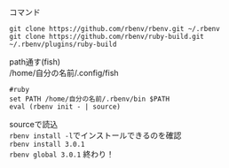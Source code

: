 コマンド
```
git clone https://github.com/rbenv/rbenv.git ~/.rbenv  
git clone https://github.com/rbenv/ruby-build.git ~/.rbenv/plugins/ruby-build  
```
path通す(fish)  
/home/自分の名前/.config/fish
```
#ruby
set PATH /home/自分の名前/.rbenv/bin $PATH
eval (rbenv init - | source)
```
sourceで読込  
`rbenv install -l`でインストールできるのを確認　  
`rbenv install 3.0.1`  
`rbenv global 3.0.1`
終わり！
